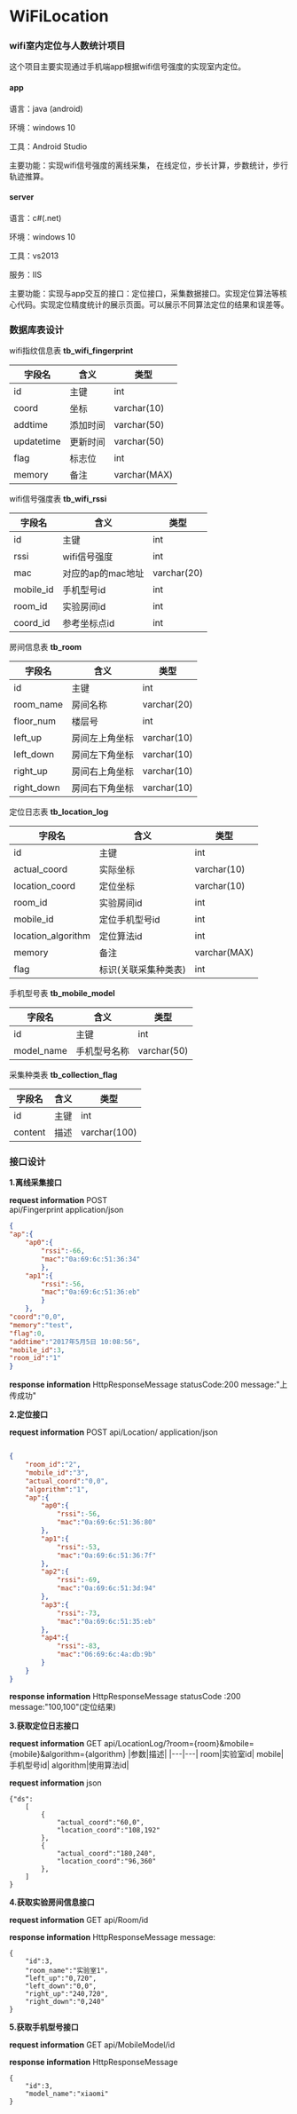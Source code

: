 # WiFiLocation
### wifi室内定位与人数统计项目
这个项目主要实现通过手机端app根据wifi信号强度的实现室内定位。

#### **app**
语言：java (android)

环境：windows 10

工具：Android Studio

主要功能：实现wifi信号强度的离线采集， 在线定位，步长计算，步数统计，步行轨迹推算。



#### **server**
语言：c#(.net)

环境：windows 10

工具：vs2013

服务：IIS

主要功能：实现与app交互的接口：定位接口，采集数据接口。实现定位算法等核心代码。实现定位精度统计的展示页面。可以展示不同算法定位的结果和误差等。

### 数据库表设计
wifi指纹信息表
**tb_wifi_fingerprint**

|字段名  | 含义 |类型|
|------------- | -------------| ------------|
id| 主键|int|
coord| 坐标| varchar(10)|
addtime|添加时间|varchar(50)|
updatetime|更新时间|varchar(50)|
flag|标志位|int|
memory|备注|varchar(MAX)|

wifi信号强度表
**tb_wifi_rssi**

|字段名  | 含义 |类型|
|------------- | -------------| ------------|
id| 主键|int|
rssi|wifi信号强度|int|
mac|对应的ap的mac地址|varchar(20)|
mobile_id|手机型号id|int|
room_id|实验房间id|int|
coord_id|参考坐标点id|int|

房间信息表
**tb_room**

|字段名  | 含义 |类型|
|------------- | -------------| ------------|
id| 主键|int|
room_name|房间名称|varchar(20)|
floor_num|楼层号|int|
left_up|房间左上角坐标|varchar(10)|
left_down|房间左下角坐标|varchar(10)|
right_up|房间右上角坐标|varchar(10)|
right_down|房间右下角坐标|varchar(10)|

定位日志表
**tb_location_log**

|字段名  | 含义 |类型|
|------------- | -------------| ------------|
id| 主键|int|
actual_coord|实际坐标|varchar(10)|
location_coord|定位坐标|varchar(10)|
room_id|实验房间id|int|
mobile_id|定位手机型号id|int|
location_algorithm|定位算法id|int|
memory|备注|varchar(MAX)|
flag|标识(关联采集种类表)|int|

手机型号表
**tb_mobile_model**

|字段名  | 含义 |类型|
|------------- | -------------| ------------|
id| 主键|int|
model_name|手机型号名称|varchar(50)|

采集种类表
**tb_collection_flag**

|字段名|含义|类型|
|------------|------------|----------|
id|主键|int|
content|描述|varchar(100)|

### 接口设计
**1.离线采集接口**

**request information**
POST  
api/Fingerprint
application/json

```json
{
"ap":{
	"ap0":{
		"rssi":-66,
		"mac":"0a:69:6c:51:36:34"
		},
	"ap1":{
		"rssi":-56,
		"mac":"0a:69:6c:51:36:eb"
		}
	},
"coord":"0,0",
"memory":"test",
"flag":0,
"addtime":"2017年5月5日 10:08:56",
"mobile_id":3,
"room_id":"1"
}
```

**response information**
HttpResponseMessage
statusCode:200
message:"上传成功"


**2.定位接口**

**request information**
POST
api/Location/
application/json

```json

{
	"room_id":"2",
	"mobile_id":"3",
	"actual_coord":"0,0",
	"algorithm":"1",
	"ap":{
		"ap0":{
			"rssi":-56,
			"mac":"0a:69:6c:51:36:80"
		},
		"ap1":{
			"rssi":-53,
			"mac":"0a:69:6c:51:36:7f"
		},
		"ap2":{
			"rssi":-69,
			"mac":"0a:69:6c:51:3d:94"
		},
		"ap3":{
			"rssi":-73,
			"mac":"0a:69:6c:51:35:eb"
		},
		"ap4":{
			"rssi":-83,
			"mac":"06:69:6c:4a:db:9b"
		}
	}
}
```

**response information**
HttpResponseMessage
statusCode :200
message:"100,100"(定位结果)

**3.获取定位日志接口**

**request information**
GET
api/LocationLog/?room={room}&mobile={mobile}&algorithm={algorithm}
|参数|描述|
|---|---|
room|实验室id|
mobile|手机型号id|
algorithm|使用算法id|

**request information**
json
```
{"ds":
	[
		{
			"actual_coord":"60,0",
			"location_coord":"108,192"
		},
		{
			"actual_coord":"180,240",
			"location_coord":"96,360"
		},
	]
}
```

**4.获取实验房间信息接口**

**request information**
GET
api/Room/id

**response information**
HttpResponseMessage
message:
```
{
	"id":3,
	"room_name":"实验室1"，
	“left_up":"0,720",
	"left_down":"0,0",
	"right_up":"240,720",
	"right_down":"0,240"
}
```

**5.获取手机型号接口**

**request information**
GET
api/MobileModel/id

**response information**
HttpResponseMessage
```
{	
	"id":3,
	"model_name":"xiaomi"
}
```



